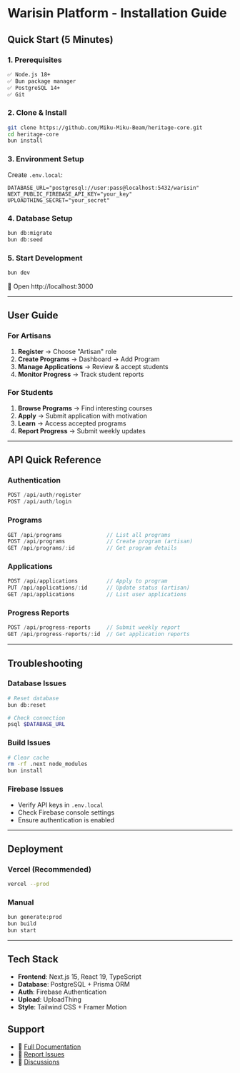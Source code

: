 # Warisin Platform - Installation Guide

## Quick Start (5 Minutes)

### 1. Prerequisites
```bash
✅ Node.js 18+ 
✅ Bun package manager
✅ PostgreSQL 14+
✅ Git
```

### 2. Clone & Install
```bash
git clone https://github.com/Miku-Miku-Beam/heritage-core.git
cd heritage-core
bun install
```

### 3. Environment Setup
Create `.env.local`:
```env
DATABASE_URL="postgresql://user:pass@localhost:5432/warisin"
NEXT_PUBLIC_FIREBASE_API_KEY="your_key"
UPLOADTHING_SECRET="your_secret"
```

### 4. Database Setup
```bash
bun db:migrate
bun db:seed
```

### 5. Start Development
```bash
bun dev
```
🚀 Open http://localhost:3000

---

## User Guide

### For Artisans
1. **Register** → Choose "Artisan" role
2. **Create Programs** → Dashboard → Add Program
3. **Manage Applications** → Review & accept students
4. **Monitor Progress** → Track student reports

### For Students
1. **Browse Programs** → Find interesting courses
2. **Apply** → Submit application with motivation
3. **Learn** → Access accepted programs
4. **Report Progress** → Submit weekly updates

---

## API Quick Reference

### Authentication
```typescript
POST /api/auth/register
POST /api/auth/login
```

### Programs
```typescript
GET /api/programs              // List all programs
POST /api/programs             // Create program (artisan)
GET /api/programs/:id          // Get program details
```

### Applications
```typescript
POST /api/applications         // Apply to program
PUT /api/applications/:id      // Update status (artisan)
GET /api/applications          // List user applications
```

### Progress Reports
```typescript
POST /api/progress-reports     // Submit weekly report
GET /api/progress-reports/:id  // Get application reports
```

---

## Troubleshooting

### Database Issues
```bash
# Reset database
bun db:reset

# Check connection
psql $DATABASE_URL
```

### Build Issues
```bash
# Clear cache
rm -rf .next node_modules
bun install
```

### Firebase Issues
- Verify API keys in `.env.local`
- Check Firebase console settings
- Ensure authentication is enabled

---

## Deployment

### Vercel (Recommended)
```bash
vercel --prod
```

### Manual
```bash
bun generate:prod
bun build
bun start
```

---

## Tech Stack
- **Frontend**: Next.js 15, React 19, TypeScript
- **Database**: PostgreSQL + Prisma ORM  
- **Auth**: Firebase Authentication
- **Upload**: UploadThing
- **Style**: Tailwind CSS + Framer Motion

## Support
- 📖 [Full Documentation](./TECHNICAL_DOCUMENTATION.md)
- 🐛 [Report Issues](https://github.com/Miku-Miku-Beam/heritage-core/issues)
- 💬 [Discussions](https://github.com/Miku-Miku-Beam/heritage-core/discussions)
